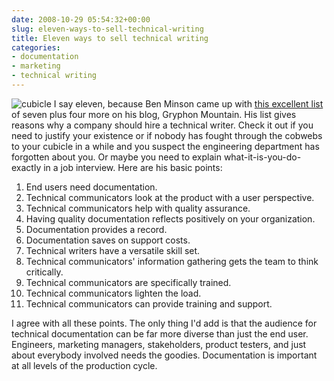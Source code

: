 ```yaml
---
date: 2008-10-29 05:54:32+00:00
slug: eleven-ways-to-sell-technical-writing
title: Eleven ways to sell technical writing
categories:
- documentation
- marketing
- technical writing
---
```


![cubicle](http://wordbit.freehostia.com/wp-content/uploads/2008/10/cubicle.jpg) I say eleven, because Ben Minson came up with [this excellent list](http://www.gryphonmountain.net/archives/techcomm/seven-reasons-your-company-needs-a-technical-communicator) of seven plus four more on his blog, Gryphon Mountain. His list gives reasons why a company should hire a technical writer. Check it out if you need to justify your existence or if nobody has fought through the cobwebs to your cubicle in a while and you suspect the engineering department has forgotten about you. Or maybe you need to explain what-it-is-you-do-exactly in a job interview. Here are his basic points:


<!-- more -->
 

1. End users need documentation.  
2. Technical communicators look at the product with a user perspective.  
3. Technical communicators help with quality assurance.  
4. Having quality documentation reflects positively on your organization.  
5. Documentation provides a record.  
6. Documentation saves on support costs.  
7. Technical writers have a versatile skill set.  
8. Technical communicators' information gathering gets the team to think critically.  
9. Technical communicators are specifically trained.  
10. Technical communicators lighten the load.  
11. Technical communicators can provide training and support.

I agree with all these points. The only thing I'd add is that the audience for technical documentation can be far more diverse than just the end user. Engineers, marketing managers, stakeholders, product testers, and just about everybody involved needs the goodies. Documentation is important at all levels of the production cycle.
